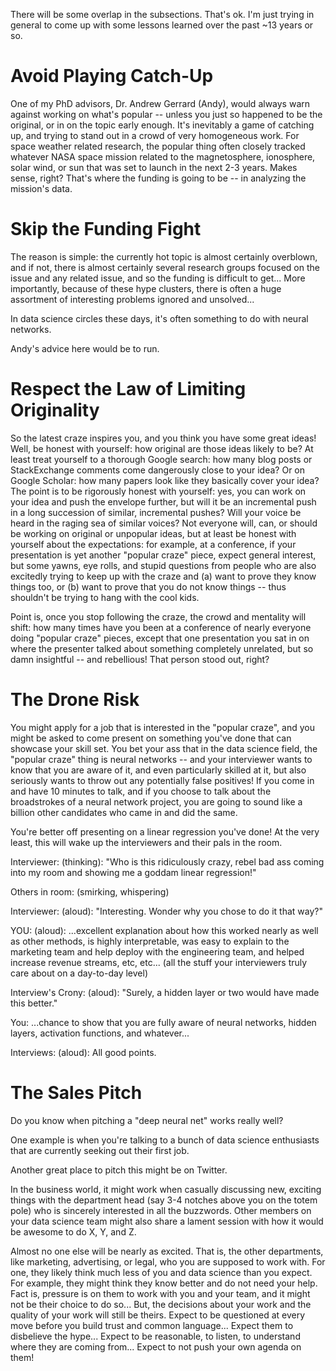 There will be some overlap in the subsections.  That's ok.  I'm just trying in general to
come up with some lessons learned over the past ~13 years or so.

# Avoid Playing Catch-Up
One of my PhD advisors, Dr. Andrew Gerrard (Andy), would always warn against
working on what's popular -- unless you just so happened to be the original, or in on 
the topic early enough.  It's inevitably a game of catching up, and trying
to stand out in a crowd of very homogeneous work.  For space weather related research,
the popular thing often closely tracked whatever NASA space mission related to the magnetosphere,
ionosphere, solar wind, or sun that was set to launch in the
next 2-3 years.  Makes sense, right?  That's where the funding is going to be -- in analyzing
the mission's data.  



# Skip the Funding Fight
The reason is simple: the currently hot topic is almost certainly overblown, and if not,
there is almost certainly several research groups focused on the issue and any related issue, 
and so the funding is difficult to get...  More importantly, because of these hype clusters,
there is often a huge assortment of interesting problems ignored and unsolved...


In data science circles these days, it's often something to do with
neural networks.

Andy's advice here would be to run.  



# Respect the Law of Limiting Originality
So the latest craze inspires you, and you think you have some great ideas!  Well, be honest
with yourself: how original are those ideas likely to be?  At least treat yourself to
a thorough Google search:  how many blog posts or StackExchange comments come dangerously close
to your idea?  Or on Google Scholar:  how many papers look like they basically cover your
idea?  The point is to be rigorously honest with yourself:  yes, you can work on your idea and
push the envelope further, but will it be an incremental push in a long succession of 
similar, incremental pushes?  Will your voice be heard in the raging sea of similar 
voices?  Not everyone will, can, or should be working on original or unpopular ideas, but
at least be honest with yourself about the expectations:  for example, at a conference, 
if your presentation  is yet another "popular craze" piece, expect general interest, but
some yawns, eye rolls, and stupid questions from people who are also excitedly trying to
keep up with the craze and (a) want to prove they know things too, or (b) want to prove that
you do not know things -- thus shouldn't be trying to hang with the cool kids. 

Point is, once you stop following the craze, the crowd and mentality will shift:  how many
times have you been at a conference of nearly everyone doing "popular craze" pieces, except
that one presentation you sat in on where the presenter talked about something completely
unrelated, but so damn insightful -- and rebellious!  That person stood out, right?  


# The Drone Risk
You might apply for a job that is interested in the "popular craze", and you might be 
asked to come present on something you've done that can showcase your skill set.  You bet your ass
that in the data science field, the "popular craze" thing is neural networks -- and your interviewer
wants to know that you are aware of it, and even particularly skilled at it, but also seriously wants
to throw out any potentially false positives!  If you come in and have 10 minutes to talk, and if
you choose to talk about the broadstrokes of a neural network project, you are going to sound like
a billion other candidates who came in and did the same.  

You're better off presenting on a linear regression you've done!  At the very least, this 
will wake up the interviewers and their pals in the room.  

Interviewer: (thinking): "Who is this ridiculously crazy,
rebel bad ass coming into my room and showing me a goddam linear regression!"

Others in room: (smirking, whispering)

Interviewer:  (aloud):  "Interesting.  Wonder why you chose to do it that way?"

YOU:  (aloud):  ...excellent explanation about how this worked nearly as well as other methods, is highly interpretable, was easy to explain to the marketing team and help deploy with the engineering team, and helped increase revenue streams, 
etc, etc... (all the stuff your interviewers truly care about on a day-to-day level)

Interview's Crony:  (aloud):  "Surely, a hidden layer or two would have made this better."

You:  ...chance to show that you are fully aware of neural networks, hidden layers, activation functions, and whatever...

Interviews:  (aloud):  All good points.


# The Sales Pitch
Do you know when pitching a "deep neural net" works really well?  

One example is when you're talking to a bunch of data science enthusiasts that are currently
seeking out their first job.  

Another great place to pitch this might be on Twitter.  

In the business world, it might work when casually discussing new, exciting things with
the department head (say 3-4 notches above you on the totem pole) who is sincerely interested in all the 
buzzwords.  Other members on your data science team might also share a lament session with how
it would be awesome to do X, Y, and Z.  

Almost no one else will be nearly as excited.  That is, the other departments, like marketing, advertising, or legal,
who you are supposed to work with.  For one, they likely think much less of you and data science than you expect.  For
example, they might think they know better and do not need your help.  Fact is, pressure is on them to work
with you and your team, and it might not be their choice to do so... But, the decisions about your work and the quality
of your work will still be theirs.  Expect to be questioned at every move before you build trust and common 
language...  Expect them to disbelieve the hype...  Expect to be reasonable, to listen, to understand where
they are coming from... Expect to not push your own agenda on them!
